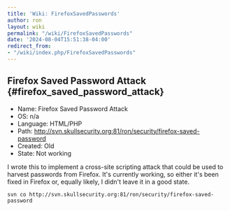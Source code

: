 ```yaml
---
title: 'Wiki: FirefoxSavedPasswords'
author: ron
layout: wiki
permalink: "/wiki/FirefoxSavedPasswords"
date: '2024-08-04T15:51:38-04:00'
redirect_from:
- "/wiki/index.php/FirefoxSavedPasswords"
---
```


## Firefox Saved Password Attack {#firefox_saved_password_attack}

-   Name: Firefox Saved Password Attack
-   OS: n/a
-   Language: HTML/PHP
-   Path: <http://svn.skullsecurity.org:81/ron/security/firefox-saved-password>
-   Created: Old
-   State: Not working

I wrote this to implement a cross-site scripting attack that could be used to harvest passwords from Firefox. It\'s currently working, so either it\'s been fixed in Firefox or, equally likely, I didn\'t leave it in a good state.

    svn co http://svn.skullsecurity.org:81/ron/security/firefox-saved-password
